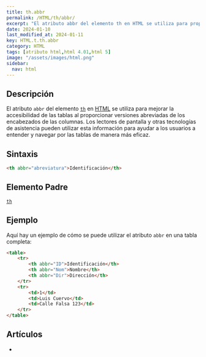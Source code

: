 ```yaml
---
title: th.abbr
permalink: /HTML/th/abbr/
excerpt: "El atributo abbr del elemento th en HTML se utiliza para proporcionar versiones abreviadas de los encabezados de las columnas en tablas, mejorando así su accesibilidad."
date: 2024-01-10
last_modified_at: 2024-01-11
key: HTML.t.th.abbr
category: HTML
tags: [atributo html,html 4.01,html 5]
image: "/assets/images/html.png"
sidebar:
  nav: html
---
```


## Descripción


El atributo `abbr` del elemento [`th`](https://www.w3api.com/HTML/th/) en [HTML](https://www.manualweb.net/html/) se utiliza para mejorar la accesibilidad de las tablas al proporcionar versiones abreviadas de los encabezados de las columnas. Los lectores de pantalla y otras tecnologías de asistencia pueden utilizar esta información para ayudar a los usuarios a entender y navegar por las tablas de manera más eficaz.


## Sintaxis


```html
<th abbr="abreviatura">Identificación</th>

```


## Elemento Padre


[`th`](https://www.w3api.com/HTML/th/)


## Ejemplo


Aquí hay un ejemplo de cómo se puede utilizar el atributo `abbr` en una tabla completa:


```html
<table>
    <tr>
        <th abbr="ID">Identificación</th>
        <th abbr="Nom">Nombre</th>
        <th abbr="Dir">Dirección</th>
    </tr>
    <tr>
        <td>1</td>
        <td>Luis Cuervo</td>
        <td>Calle Falsa 123</td>
    </tr>
</table>
```


## Artículos

- 
